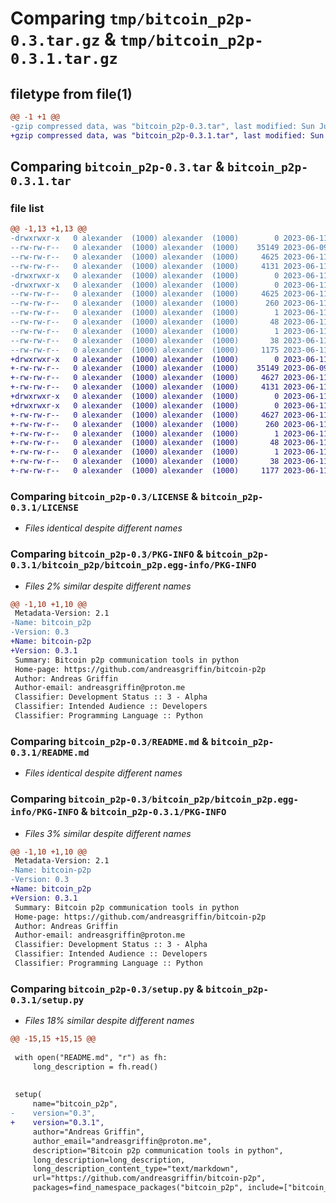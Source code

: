 # Comparing `tmp/bitcoin_p2p-0.3.tar.gz` & `tmp/bitcoin_p2p-0.3.1.tar.gz`

## filetype from file(1)

```diff
@@ -1 +1 @@
-gzip compressed data, was "bitcoin_p2p-0.3.tar", last modified: Sun Jun 11 06:32:06 2023, max compression
+gzip compressed data, was "bitcoin_p2p-0.3.1.tar", last modified: Sun Jun 11 09:03:19 2023, max compression
```

## Comparing `bitcoin_p2p-0.3.tar` & `bitcoin_p2p-0.3.1.tar`

### file list

```diff
@@ -1,13 +1,13 @@
-drwxrwxr-x   0 alexander  (1000) alexander  (1000)        0 2023-06-11 06:32:06.250905 bitcoin_p2p-0.3/
--rw-rw-r--   0 alexander  (1000) alexander  (1000)    35149 2023-06-09 17:54:40.000000 bitcoin_p2p-0.3/LICENSE
--rw-rw-r--   0 alexander  (1000) alexander  (1000)     4625 2023-06-11 06:32:06.250905 bitcoin_p2p-0.3/PKG-INFO
--rw-rw-r--   0 alexander  (1000) alexander  (1000)     4131 2023-06-11 06:30:57.000000 bitcoin_p2p-0.3/README.md
-drwxrwxr-x   0 alexander  (1000) alexander  (1000)        0 2023-06-11 06:32:06.250905 bitcoin_p2p-0.3/bitcoin_p2p/
-drwxrwxr-x   0 alexander  (1000) alexander  (1000)        0 2023-06-11 06:32:06.250905 bitcoin_p2p-0.3/bitcoin_p2p/bitcoin_p2p.egg-info/
--rw-rw-r--   0 alexander  (1000) alexander  (1000)     4625 2023-06-11 06:32:06.000000 bitcoin_p2p-0.3/bitcoin_p2p/bitcoin_p2p.egg-info/PKG-INFO
--rw-rw-r--   0 alexander  (1000) alexander  (1000)      260 2023-06-11 06:32:06.000000 bitcoin_p2p-0.3/bitcoin_p2p/bitcoin_p2p.egg-info/SOURCES.txt
--rw-rw-r--   0 alexander  (1000) alexander  (1000)        1 2023-06-11 06:32:06.000000 bitcoin_p2p-0.3/bitcoin_p2p/bitcoin_p2p.egg-info/dependency_links.txt
--rw-rw-r--   0 alexander  (1000) alexander  (1000)       48 2023-06-11 06:32:06.000000 bitcoin_p2p-0.3/bitcoin_p2p/bitcoin_p2p.egg-info/requires.txt
--rw-rw-r--   0 alexander  (1000) alexander  (1000)        1 2023-06-11 06:32:06.000000 bitcoin_p2p-0.3/bitcoin_p2p/bitcoin_p2p.egg-info/top_level.txt
--rw-rw-r--   0 alexander  (1000) alexander  (1000)       38 2023-06-11 06:32:06.250905 bitcoin_p2p-0.3/setup.cfg
--rw-rw-r--   0 alexander  (1000) alexander  (1000)     1175 2023-06-11 06:31:35.000000 bitcoin_p2p-0.3/setup.py
+drwxrwxr-x   0 alexander  (1000) alexander  (1000)        0 2023-06-11 09:03:19.651137 bitcoin_p2p-0.3.1/
+-rw-rw-r--   0 alexander  (1000) alexander  (1000)    35149 2023-06-09 17:54:40.000000 bitcoin_p2p-0.3.1/LICENSE
+-rw-rw-r--   0 alexander  (1000) alexander  (1000)     4627 2023-06-11 09:03:19.651137 bitcoin_p2p-0.3.1/PKG-INFO
+-rw-rw-r--   0 alexander  (1000) alexander  (1000)     4131 2023-06-11 06:30:57.000000 bitcoin_p2p-0.3.1/README.md
+drwxrwxr-x   0 alexander  (1000) alexander  (1000)        0 2023-06-11 09:03:19.651137 bitcoin_p2p-0.3.1/bitcoin_p2p/
+drwxrwxr-x   0 alexander  (1000) alexander  (1000)        0 2023-06-11 09:03:19.651137 bitcoin_p2p-0.3.1/bitcoin_p2p/bitcoin_p2p.egg-info/
+-rw-rw-r--   0 alexander  (1000) alexander  (1000)     4627 2023-06-11 09:03:19.000000 bitcoin_p2p-0.3.1/bitcoin_p2p/bitcoin_p2p.egg-info/PKG-INFO
+-rw-rw-r--   0 alexander  (1000) alexander  (1000)      260 2023-06-11 09:03:19.000000 bitcoin_p2p-0.3.1/bitcoin_p2p/bitcoin_p2p.egg-info/SOURCES.txt
+-rw-rw-r--   0 alexander  (1000) alexander  (1000)        1 2023-06-11 09:03:19.000000 bitcoin_p2p-0.3.1/bitcoin_p2p/bitcoin_p2p.egg-info/dependency_links.txt
+-rw-rw-r--   0 alexander  (1000) alexander  (1000)       48 2023-06-11 09:03:19.000000 bitcoin_p2p-0.3.1/bitcoin_p2p/bitcoin_p2p.egg-info/requires.txt
+-rw-rw-r--   0 alexander  (1000) alexander  (1000)        1 2023-06-11 09:03:19.000000 bitcoin_p2p-0.3.1/bitcoin_p2p/bitcoin_p2p.egg-info/top_level.txt
+-rw-rw-r--   0 alexander  (1000) alexander  (1000)       38 2023-06-11 09:03:19.651137 bitcoin_p2p-0.3.1/setup.cfg
+-rw-rw-r--   0 alexander  (1000) alexander  (1000)     1177 2023-06-11 09:02:39.000000 bitcoin_p2p-0.3.1/setup.py
```

### Comparing `bitcoin_p2p-0.3/LICENSE` & `bitcoin_p2p-0.3.1/LICENSE`

 * *Files identical despite different names*

### Comparing `bitcoin_p2p-0.3/PKG-INFO` & `bitcoin_p2p-0.3.1/bitcoin_p2p/bitcoin_p2p.egg-info/PKG-INFO`

 * *Files 2% similar despite different names*

```diff
@@ -1,10 +1,10 @@
 Metadata-Version: 2.1
-Name: bitcoin_p2p
-Version: 0.3
+Name: bitcoin-p2p
+Version: 0.3.1
 Summary: Bitcoin p2p communication tools in python
 Home-page: https://github.com/andreasgriffin/bitcoin-p2p
 Author: Andreas Griffin
 Author-email: andreasgriffin@proton.me
 Classifier: Development Status :: 3 - Alpha
 Classifier: Intended Audience :: Developers
 Classifier: Programming Language :: Python
```

### Comparing `bitcoin_p2p-0.3/README.md` & `bitcoin_p2p-0.3.1/README.md`

 * *Files identical despite different names*

### Comparing `bitcoin_p2p-0.3/bitcoin_p2p/bitcoin_p2p.egg-info/PKG-INFO` & `bitcoin_p2p-0.3.1/PKG-INFO`

 * *Files 3% similar despite different names*

```diff
@@ -1,10 +1,10 @@
 Metadata-Version: 2.1
-Name: bitcoin-p2p
-Version: 0.3
+Name: bitcoin_p2p
+Version: 0.3.1
 Summary: Bitcoin p2p communication tools in python
 Home-page: https://github.com/andreasgriffin/bitcoin-p2p
 Author: Andreas Griffin
 Author-email: andreasgriffin@proton.me
 Classifier: Development Status :: 3 - Alpha
 Classifier: Intended Audience :: Developers
 Classifier: Programming Language :: Python
```

### Comparing `bitcoin_p2p-0.3/setup.py` & `bitcoin_p2p-0.3.1/setup.py`

 * *Files 18% similar despite different names*

```diff
@@ -15,15 +15,15 @@
 
 with open("README.md", "r") as fh:
     long_description = fh.read()
 
 
 setup(
     name="bitcoin_p2p",
-    version="0.3",
+    version="0.3.1",
     author="Andreas Griffin",
     author_email="andreasgriffin@proton.me",
     description="Bitcoin p2p communication tools in python",
     long_description=long_description,
     long_description_content_type="text/markdown",
     url="https://github.com/andreasgriffin/bitcoin-p2p",
     packages=find_namespace_packages("bitcoin_p2p", include=["bitcoin_p2p.*"]),
```

